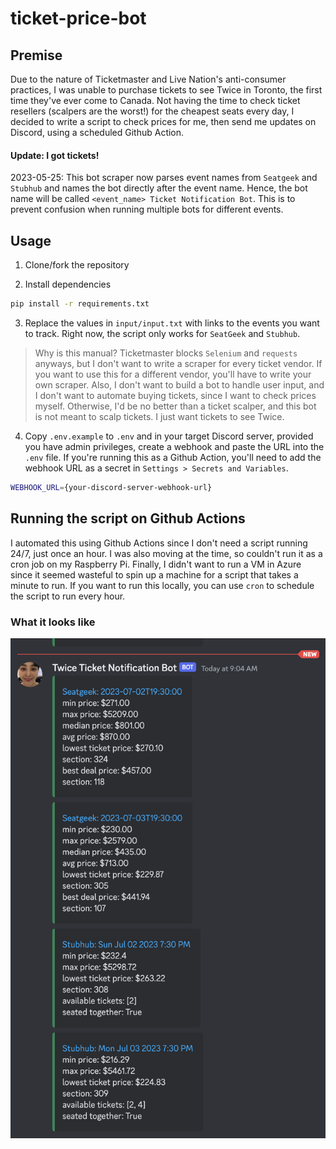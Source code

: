 # ticket-price-bot

## Premise

Due to the nature of Ticketmaster and Live Nation's anti-consumer practices, I was unable to purchase tickets to see Twice in Toronto, the first time they've ever come to Canada. Not having the time to check ticket resellers (scalpers are the worst!) for the cheapest seats every day, I decided to write a script to check prices for me, then send me updates on Discord, using a scheduled Github Action.

#### Update: I got tickets!

2023-05-25: This bot scraper now parses event names from `Seatgeek` and `Stubhub` and names the bot directly after the event name. Hence, the bot name will be called `<event_name> Ticket Notification Bot`. This is to prevent confusion when running multiple bots for different events.

## Usage

1. Clone/fork the repository

2. Install dependencies

```bash
pip install -r requirements.txt
```

3. Replace the values in `input/input.txt` with links to the events you want to track. Right now, the script only works for `SeatGeek` and `Stubhub`.

> Why is this manual? Ticketmaster blocks `Selenium` and `requests` anyways, but I don't want to write a scraper for every ticket vendor. If you want to use this for a different vendor, you'll have to write your own scraper. Also, I don't want to build a bot to handle user input, and I don't want to automate buying tickets, since I want to check prices myself. Otherwise, I'd be no better than a ticket scalper, and this bot is not meant to scalp tickets. I just want tickets to see Twice.

4. Copy `.env.example` to `.env` and in your target Discord server, provided you have admin privileges, create a webhook and paste the URL into the `.env` file. If you're running this as a Github Action, you'll need to add the webhook URL as a secret in `Settings > Secrets and Variables`.

```bash
WEBHOOK_URL={your-discord-server-webhook-url}
```

## Running the script on Github Actions

I automated this using Github Actions since I don't need a script running 24/7, just once an hour. I was also moving at the time, so couldn't run it as a cron job on my Raspberry Pi. Finally, I didn't want to run a VM in Azure since it seemed wasteful to spin up a machine for a script that takes a minute to run. If you want to run this locally, you can use `cron` to schedule the script to run every hour.

### What it looks like

![Discord webhook](./docs/assets/discord_bot.png)
